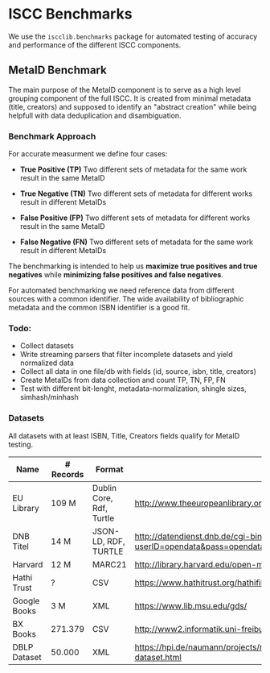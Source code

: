 # ISCC Benchmarks

We use the `iscclib.benchmarks` package for automated testing of accuracy and performance of the different ISCC components.

## MetaID Benchmark

The main purpose of the MetaID component is to serve as a high level grouping component of the full ISCC. It is created from minimal metadata (title, creators) and supposed to identify an "abstract creation" while being helpfull with data deduplication and disambiguation. 

### Benchmark Approach

For accurate measurment we define four cases:

- **True Positive (TP)**
  Two different sets of metadata for the same work result in the same MetaID

- **True Negative (TN)**
  Two different sets of metadata for different works result in different MetaIDs

- **False Positive (FP)**
  Two different sets of metadata for different works result in the same MetaID

- **False Negative (FN)**
  Two different sets of metadata for the same work result in different MetaIDs



The benchmarking is intended to help us **maximize true positives and true negatives** while **minimizing false positives and false negatives**.

For automated benchmarking we need reference data from different sources with a common identifier. The wide availability of bibliographic metadata and the common ISBN identifier is a good fit.

### Todo:

- Collect datasets
- Write streaming parsers that filter incomplete datasets and yield normalized data
- Collect all data in one file/db with fields (id, source, isbn, title, creators)
- Create MetaIDs from data collection and count TP, TN, FP, FN
- Test with different bit-lenght, metadata-normalization, shingle sizes, simhash/minhash

### Datasets

All datasets with at least ISBN, Title, Creators fields qualify for MetaID testing.

| Name         | # Records | Format                   | Url                                      |
| ------------ | --------- | ------------------------ | ---------------------------------------- |
| EU Library   | 109 M     | Dublin Core, Rdf, Turtle | http://www.theeuropeanlibrary.org/tel4/access/data/opendata/details |
| DNB Titel    | 14 M      | JSON-LD, RDF, TURTLE     | http://datendienst.dnb.de/cgi-bin/mabit.pl?userID=opendata&pass=opendata&cmd=login |
| Harvard      | 12 M      | MARC21                   | http://library.harvard.edu/open-metadata |
| Hathi Trust  | ?         | CSV                      | https://www.hathitrust.org/hathifiles    |
| Google Books | 3 M       | XML                      | https://www.lib.msu.edu/gds/             |
| BX Books     | 271.379   | CSV                      | http://www2.informatik.uni-freiburg.de/~cziegler/BX/ |
| DBLP Dataset | 50.000    | XML                      | https://hpi.de/naumann/projects/repeatability/datasets/dblp-dataset.html |

